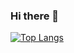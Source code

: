 ### Hi there 👋

[![Top Langs](https://github-readme-stats.vercel.app/api/top-langs/?username=YmSaki
)](https://github.com/anuraghazra/github-readme-stats)
